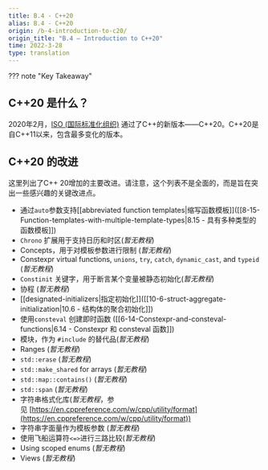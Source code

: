 ```yaml
---
title: B.4 - C++20
alias: B.4 - C++20
origin: /b-4-introduction-to-c20/
origin_title: "B.4 — Introduction to C++20"
time: 2022-3-28
type: translation
---
```



??? note "Key Takeaway"



## C++20 是什么？

2020年2月，[ISO (国际标准化组织)](https://www.iso.org/home.html) 通过了C++的新版本——C++20。C++20是自C++11以来，包含最多变化的版本。

## C++20 的改进

这里列出了C++ 20增加的主要改进。请注意，这个列表不是全面的，而是旨在突出一些感兴趣的关键改进点。

-  通过`auto`参数支持[[abbreviated function templates|缩写函数模板]]([[8-15-Function-templates-with-multiple-template-types|8.15 - 具有多种类型的函数模板]])
-   `Chrono` 扩展用于支持日历和时区(*暂无教程*)
-   Concepts，用于对模板参数进行限制 (*暂无教程*)
-   Constexpr virtual functions, `unions`, `try`, `catch`, `dynamic_cast`, and `typeid` (*暂无教程*)
-   `Constinit` 关键字，用于断言某个变量被静态初始化(*暂无教程*)
-   协程 (*暂无教程*)
-   [[designated-initializers|指定初始化]]([[10-6-struct-aggregate-initialization|10.6 - 结构体的聚合初始化]])
-   使用`consteval` 创建即时函数 ([[6-14-Constexpr-and-consteval-functions|6.14 - Constexpr 和 consteval 函数]])
-   模块，作为 `#include` 的替代品(*暂无教程*)
-   Ranges (*暂无教程*)
-   `std::erase` (*暂无教程*)
-   `std::make_shared` for arrays (*暂无教程*)
-   `std::map::contains()` (*暂无教程*)
-   `std::span` (*暂无教程*)
-   字符串格式化库(*暂无教程*，参见 [https://en.cppreference.com/w/cpp/utility/format](https://en.cppreference.com/w/cpp/utility/format))
-   字符串字面量作为模板参数 (*暂无教程*)
-   使用飞船运算符`<=>`进行三路比较(*暂无教程*)
-   Using scoped enums (*暂无教程*)
-   Views (*暂无教程*)
